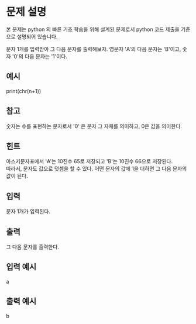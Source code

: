 # 문제 설명

본 문제는 python 의 빠른 기초 학습을 위해 설계된 문제로서 python 코드 제출을 기준으로 설명되어 있습니다.

문자 1개를 입력받아 그 다음 문자를 출력해보자.
영문자 'A'의 다음 문자는 'B'이고, 숫자 '0'의 다음 문자는 '1'이다.

## 예시

print(chr(n+1))

## 참고

숫자는 수를 표현하는 문자로서 '0' 은 문자 그 자체를 의미하고, 0은 값을 의미한다.

## 힌트

아스키문자표에서 'A'는 10진수 65로 저장되고 'B'는 10진수 66으로 저장된다.  
따라서, 문자도 값으로 덧셈을 할 수 있다. 어떤 문자의 값에 1을 더하면 그 다음 문자의 값이 된다.

## 입력

문자 1개가 입력된다.

## 출력

그 다음 문자를 출력한다.

## 입력 예시

a

## 출력 예시

b
